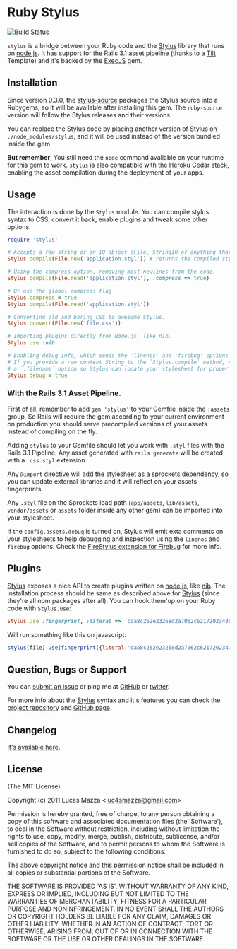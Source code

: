 # Ruby Stylus

[![Build Status](https://secure.travis-ci.org/lucasmazza/ruby-stylus.png)](http://travis-ci.org/lucasmazza/ruby-stylus)

`stylus` is a bridge between your Ruby code and the [Stylus](https://github.com/LearnBoost/stylus) library that runs on [node.js](http://nodejs.org). It has support for the Rails 3.1 asset pipeline (thanks to a [Tilt](https://github.com/rtomayko/tilt) Template) and it's backed by the [ExecJS](https://github.com/sstephenson/execjs) gem.

## Installation

Since version 0.3.0, the [stylus-source](https://github.com/railsjedi/ruby-stylus-source) packages the Stylus source into a Rubygems, so it will be available after installing this gem. The `ruby-source` version will follow the Stylus releases and their versions.

You can replace the Stylus code by placing another version of Stylus on `./node_modules/stylus`, and it will be used instead of the version bundled inside the gem.

**But remember**, You still need the `node` command available on your runtime for this gem to work. `stylus` is also compatible with the Heroku Cedar stack, enabling the asset compilation during the deployment of your apps.

## Usage

The interaction is done by the `Stylus` module. You can compile stylus syntax to CSS, convert it back, enable plugins and tweak some other options:

```ruby
require 'stylus'

# Accepts a raw string or an IO object (File, StringIO or anything that responds to 'read').
Stylus.compile(File.new('application.styl')) # returns the compiled stylesheet.

# Using the compress option, removing most newlines from the code.
Stylus.compile(File.read('application.styl'), :compress => true)

# Or use the global compress flag
Stylus.compress = true
Stylus.compile(File.read('application.styl'))

# Converting old and boring CSS to awesome Stylus.
Stylus.convert(File.new('file.css'))

# Importing plugins directly from Node.js, like nib.
Stylus.use :nib

# Enabling debug info, which sends the 'linenos' and 'firebug' options to Stylus.
# If you provide a raw content String to the `Stylus.compile` method, remember to send
# a `:filename` option so Stylus can locate your stylesheet for proper inspection.
Stylus.debug = true
```
### With the Rails 3.1 Asset Pipeline.

First of all, remember to add `gem 'stylus'` to your Gemfile inside the `:assets` group, So Rails will require the gem according to your current environment - on production you should serve precompiled versions of your assets instead of compiling on the fly.

Adding `stylus` to your Gemfile should let you work with `.styl` files with the Rails 3.1 Pipeline. Any asset generated with `rails generate` will be created with a `.css.styl` extension.

Any `@import` directive will add the stylesheet as a sprockets dependency, so you can update external libraries and it will reflect on your assets fingerprints.

Any `.styl` file on the Sprockets load path (`app/assets`, `lib/assets`, `vendor/assets` or `assets` folder inside any other gem) can be imported into your stylesheet.

If the `config.assets.debug` is turned on, Stylus will emit exta comments on your stylesheets to help debugging and inspection using the `linenos` and `firebug` options. Check the [FireStylus extension for Firebug](https://github.com/LearnBoost/stylus/blob/master/docs/firebug.md) for more info.

## Plugins

[Stylus](https://github.com/LearnBoost/stylus) exposes a nice API to create plugins written on [node.js](http://nodejs.org), like [nib](https://github.com/visionmedia/nib). The installation process should be same as described above for [Stylus](https://github.com/LearnBoost/stylus) (since they're all npm packages after all). You can hook them'up on your Ruby code with `Stylus.use`:

```ruby
Stylus.use :fingerprint, :literal => 'caa8c262e23268d2a7062c6217202343b84f472b'
```

Will run something like this on javascript:

```javascript
stylus(file).use(fingerprint({literal:'caa8c262e23268d2a7062c6217202343b84f472b'}));
```

## Question, Bugs or Support

You can [submit an issue](https://github.com/lucasmazza/ruby-stylus/issues) or ping me at [GitHub](http://github.com/lucasmazza) or [twitter](http://twitter.com/lucasmazza).

For more info about the [Stylus](https://github.com/LearnBoost/stylus) syntax and it's features you can check the [project repository](https://github.com/learnboost/stylus) and [GitHub page](learnboost.github.com/stylus).

## Changelog
[It's available here.](https://github.com/lucasmazza/ruby-stylus/blob/master/CHANGELOG.md)

## License

(The MIT License)

Copyright (c) 2011 Lucas Mazza &lt;luc4smazza@gmail.com&gt;

Permission is hereby granted, free of charge, to any person obtaining
a copy of this software and associated documentation files (the
'Software'), to deal in the Software without restriction, including
without limitation the rights to use, copy, modify, merge, publish,
distribute, sublicense, and/or sell copies of the Software, and to
permit persons to whom the Software is furnished to do so, subject to
the following conditions:

The above copyright notice and this permission notice shall be
included in all copies or substantial portions of the Software.

THE SOFTWARE IS PROVIDED 'AS IS', WITHOUT WARRANTY OF ANY KIND,
EXPRESS OR IMPLIED, INCLUDING BUT NOT LIMITED TO THE WARRANTIES OF
MERCHANTABILITY, FITNESS FOR A PARTICULAR PURPOSE AND NONINFRINGEMENT.
IN NO EVENT SHALL THE AUTHORS OR COPYRIGHT HOLDERS BE LIABLE FOR ANY
CLAIM, DAMAGES OR OTHER LIABILITY, WHETHER IN AN ACTION OF CONTRACT,
TORT OR OTHERWISE, ARISING FROM, OUT OF OR IN CONNECTION WITH THE
SOFTWARE OR THE USE OR OTHER DEALINGS IN THE SOFTWARE.